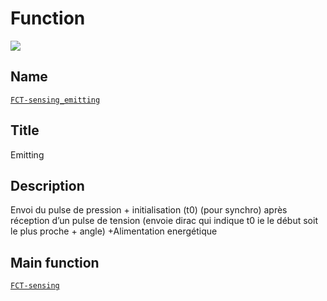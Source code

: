# Function
![](viewme.jpg)

## Name
[`FCT-sensing_emitting`]()

## Title
Emitting

## Description
Envoi du pulse de pression + initialisation (t0) (pour synchro) après réception d’un pulse de tension (envoie dirac qui indique t0 ie le début soit le plus proche + angle) +Alimentation energétique

## Main function
[`FCT-sensing`](../FCT-sensing)
